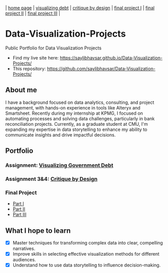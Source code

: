 | [home page](https://github.com/saylibhavsar/Data-Visualization-Projects/) | [visualizing debt](visualizing-government-debt.md) | [critique by design](critique-by-design.md) | [final project I](final-project-part-one.md) | [final project II](final-project-part-two.md) | [final project III](final-project-part-three.md) |

# Data-Visualization-Projects
Public Portfolio for Data Visualization Projects

* Find my live site here: https://saylibhavsar.github.io/Data-Visualization-Projects/
* This repository: https://github.com/saylibhavsar/Data-Visualization-Projects/

## **About me**
I have a background focused on data analytics, consulting, and project management, with hands-on experience in tools like Alteryx and Smartsheet. Recently during my internship at KPMG, I focused on automating processes and solving data challenges, particularly in bank reconciliation projects. Currently, as a graduate student at CMU, I'm expanding my expertise in data storytelling to enhance my ability to communicate insights and drive impactful decisions.

## **Portfolio**

### Assignment: [Visualizing Government Debt](visualizing-government-debt.md)

### Assignment 3&4: [Critique by Design](critique-by-design.md)

### Final Project

- [Part I](final-project-part-one.md)
- [Part II](final-project-part-two.md)
- [Part III](final-project-part-three.md)


## **What I hope to learn**

- [x] Master techniques for transforming complex data into clear, compelling narratives.
- [x] Improve skills in selecting effective visualization methods for different audiences.
- [x] Understand how to use data storytelling to influence decision-making.
